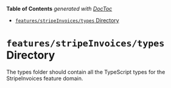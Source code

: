 <!-- START doctoc generated TOC please keep comment here to allow auto update -->
<!-- DON'T EDIT THIS SECTION, INSTEAD RE-RUN doctoc TO UPDATE -->

**Table of Contents** _generated with [DocToc](https://github.com/thlorenz/doctoc)_

- [`features/stripeInvoices/types` Directory](#featuresstripeinvoicestypes-directory)

<!-- END doctoc generated TOC please keep comment here to allow auto update -->

# `features/stripeInvoices/types` Directory

The types folder should contain all the TypeScript types for the StripeInvoices feature domain.
